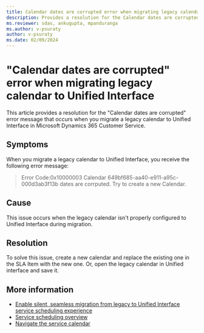 ```yaml
---
title: Calendar dates are corrupted error when migrating legacy calendar to Unified Interface
description: Provides a resolution for the Calendar dates are corrupted error that occurs when you migrate a legacy calendar to Unified Interface in Dynamics 365 Customer Service.
ms.reviewer: sdas, ankugupta, mpanduranga
ms.author: v-psuraty
author: v-psuraty
ms.date: 02/09/2024
---
```

# "Calendar dates are corrupted" error when migrating legacy calendar to Unified Interface

This article provides a resolution for the "Calendar dates are corrupted" error message that occurs when you migrate a legacy calendar to Unified Interface in Microsoft Dynamics 365 Customer Service.

## Symptoms

When you migrate a legacy calendar to Unified Interface, you receive the following error message:

> Error Code:0x10000003 Calendar 649bf685-aa40-e911-a95c-000d3ab3f13b dates are corrputed. Try to create a new Calendar.

## Cause

This issue occurs when the legacy calendar isn't properly configured to Unified Interface during migration.

## Resolution

To solve this issue, create a new calendar and replace the existing one in the SLA Item with the new one. Or, open the legacy calendar in Unified interface and save it.

## More information

- [Enable silent, seamless migration from legacy to Unified Interface service scheduling experience](/dynamics365-release-plan/2020wave2/service/dynamics365-customer-service/enable-silent-seamless-migration-legacy-uci-service-scheduling-experience)
- [Service scheduling overview](/dynamics365/customer-service/use/uci-scheduling-overview)
- [Navigate the service calendar](/dynamics365/customer-service/use/uci-navigate-service-calendar)

